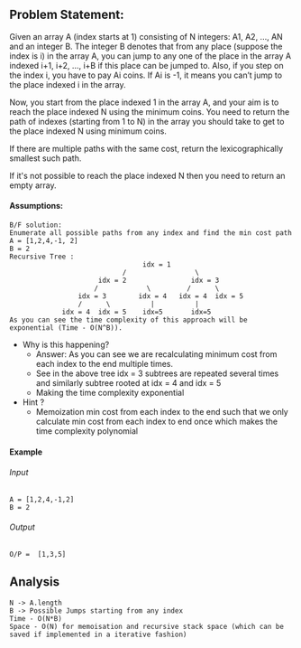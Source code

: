 ## Problem Statement:
Given an array A (index starts at 1) consisting of N integers: A1, A2, ..., AN and an integer B. The integer B denotes that from any place (suppose the index is i) in the array A, you can jump to any one of the place in the array A indexed i+1, i+2, …, i+B if this place can be jumped to. Also, if you step on the index i, you have to pay Ai coins. If Ai is -1, it means you can’t jump to the place indexed i in the array.

Now, you start from the place indexed 1 in the array A, and your aim is to reach the place indexed N using the minimum coins. You need to return the path of indexes (starting from 1 to N) in the array you should take to get to the place indexed N using minimum coins.

If there are multiple paths with the same cost, return the lexicographically smallest such path.

If it's not possible to reach the place indexed N then you need to return an empty array.
#### Assumptions:
```aidl
B/F solution:
Enumerate all possible paths from any index and find the min cost path
A = [1,2,4,-1, 2]
B = 2
Recursive Tree : 
                                 idx = 1
                            /                 \
                      idx = 2                idx = 3 
                     /            \         /      \
                 idx = 3        idx = 4   idx = 4  idx = 5
                 /      \          |          |      
             idx = 4  idx = 5    idx=5       idx=5
As you can see the time complexity of this approach will be exponential (Time - O(N^B)).
```
* Why is this happening?
    * Answer: As you can see we are recalculating minimum cost from each index to the end multiple times.
    * See in the above tree idx = 3 subtrees are repeated several times and similarly subtree rooted at idx = 4 and idx = 5
    * Making the time complexity exponential
* Hint ?
    * Memoization min cost from each index to the end such that we only calculate min cost from each index to end once which makes the time complexity polynomial 
#### Example
###### Input
```aidl
A = [1,2,4,-1,2]
B = 2
```
###### Output
```aidl
O/P =  [1,3,5]
```
## Analysis
```aidl
N -> A.length
B -> Possible Jumps starting from any index
Time - O(N*B)
Space - O(N) for memoisation and recursive stack space (which can be saved if implemented in a iterative fashion)
```